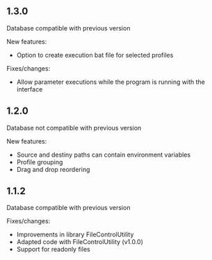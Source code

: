 ## 1.3.0

Database compatible with previous version

New features:
- Option to create execution bat file for selected profiles

Fixes/changes:
- Allow parameter executions while the program is running with the interface

## 1.2.0

Database not compatible with previous version

New features:
- Source and destiny paths can contain environment variables
- Profile grouping
- Drag and drop reordering

## 1.1.2

Database compatible with previous version

Fixes/changes:
- Improvements in library FileControlUtility
- Adapted code with FileControlUtility (v1.0.0)
- Support for readonly files
